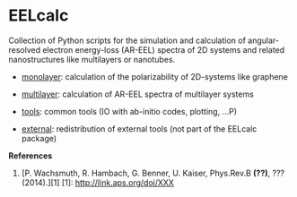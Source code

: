 EELcalc
=======

Collection of Python scripts for the simulation and calculation
of angular-resolved electron energy-loss (AR-EEL) spectra of 
2D systems and related nanostructures like multilayers or nanotubes.


* [monolayer](./monolayer):
     calculation of the polarizability of 2D-systems like graphene

* [multilayer](./multilayer):
     calculation of AR-EEL spectra of multilayer systems

* [tools](./tools):
     common tools (IO with ab-initio codes, plotting, ...P)

* [external](./external):
     redistribution of external tools (not part of the EELcalc package)

**References**

1. [P. Wachsmuth, R. Hambach, G. Benner, U. Kaiser, Phys.Rev.B **(??)**, ??? (2014).][1] 
[1]: http://link.aps.org/doi/XXX
